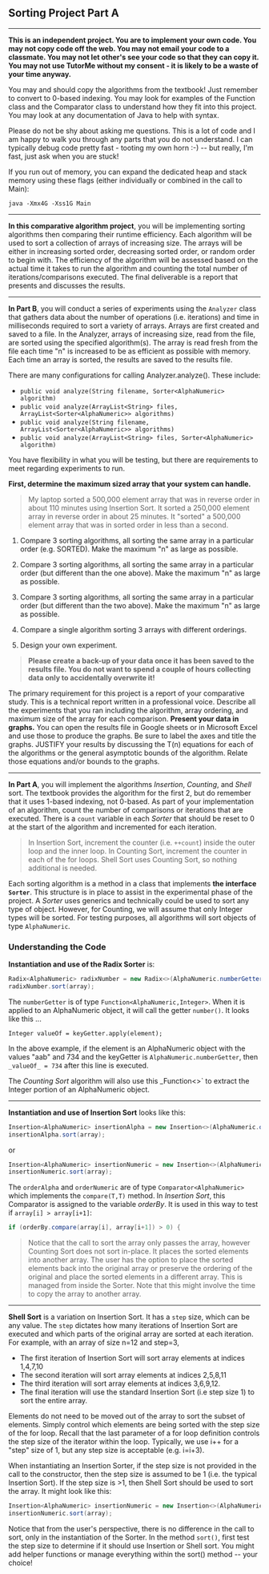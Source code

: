 ## Sorting Project Part A

<hr>

**This is an independent project. You are to implement your own code. You may not copy code off the web. You may not email your code to a classmate. You may not let other's see your code so that they can copy it. You may not use TutorMe without my consent - it is likely to be a waste of your time anyway.**

You may and should copy the algorithms from the textbook! Just remember to convert to 0-based indexing. You may look for examples of the Function class and the Comparator class to understand how they fit into this project. You may look at any documentation of Java to help with syntax.

Please do not be shy about asking me questions. This is a lot of code and I am happy to walk you through any parts that you do not understand. I can typically debug code pretty fast - tooting my own horn :-) -- but really, I'm fast, just ask when you are stuck!

If you run out of memory, you can expand the dedicated heap and stack memory using these flags (either individually or combined in the call to Main):

```
java -Xmx4G -Xss1G Main
```

<hr>

**In this comparative algorithm project**, you will be implementing sorting algorithms then comparing their runtime efficiency. Each algorithm will be used to sort a collection of arrays of increasing size. The arrays will be either in increasing sorted order, decreasing sorted order, or random order to begin with. The efficiency of the algorithm will be assessed based on the actual time it takes to run the algorithm and counting the total number of iterations/comparisons executed. The final deliverable is a report that presents and discusses the results.

<hr>

**In Part B**, you will conduct a series of experiments using the `Analyzer` class that gathers data about the number of operations (i.e. iterations) and time in milliseconds required to sort a variety of arrays. Arrays are first created and saved to a file. In the Analyzer, arrays of increasing size, read from the file, are sorted using the specified algorithm(s). The array is read fresh from the file each time "n" is increased to be as efficient as possible with memory. Each time an array is sorted, the results are saved to the results file.

There are many configurations for calling Analyzer.analyze(). These include:
- `public void analyze(String filename, Sorter<AlphaNumeric> algorithm)`
- `public void analyze(ArrayList<String> files, ArrayList<Sorter<AlphaNumeric>> algorithms)`
- `public void analyze(String filename, ArrayList<Sorter<AlphaNumeric>> algorithms)`
- `public void analyze(ArrayList<String> files, Sorter<AlphaNumeric> algorithm)`

You have flexibility in what you will be testing, but there are requirements to meet regarding experiments to run. 

**First, determine the maximum sized array that your system can handle.** 

> My laptop sorted a 500,000 element array that was in reverse order in about 110 minutes using Insertion Sort. It sorted a 250,000 element array in reverse order in about 25 minutes. It "sorted" a 500,000 element array that was in sorted order in less than a second.

1. Compare 3 sorting algorithms, all sorting the same array in a particular order (e.g. SORTED). Make the maximum "n" as large as possible.

1. Compare 3 sorting algorithms, all sorting the same array in a particular order (but different than the one above). Make the maximum "n" as large as possible.

1. Compare 3 sorting algorithms, all sorting the same array in a particular order (but different than the two above). Make the maximum "n" as large as possible.

1. Compare a single algorithm sorting 3 arrays with different orderings.

1. Design your own experiment.

> **Please create a back-up of your data once it has been saved to the results file. You do not want to spend a couple of hours collecting data only to accidentally overwrite it!**

The primary requirement for this project is a report of your comparative study. This is a technical report written in a professional voice. Describe all the experiments that you ran including the algorithm, array ordering, and maximum size of the array for each comparison. **Present your data in graphs.** You can open the results file in Google sheets or in Microsoft Excel and use those to produce the graphs. Be sure to label the axes and title the graphs. JUSTIFY your results by discussing the T(n) equations for each of the algorithms or the general asymptotic bounds of the algorithm. Relate those equations and/or bounds to the graphs.

<hr>

**In Part A**, you will implement the algorithms _Insertion_, _Counting_, and _Shell_ sort. The textbook provides the algorithm for the first 2, but do remember that it uses 1-based indexing, not 0-based. As part of your implementation of an algorithm, count the number of comparisons or iterations that are executed. There is a `count` variable in each _Sorter_ that should be reset to 0 at the start of the algorithm and incremented for each iteration. 

> In Insertion Sort, increment the counter (i.e. `++count`) inside the outer loop and the inner loop. In Counting Sort, increment the counter in each of the for loops. Shell Sort uses Counting Sort, so nothing additional is needed.

Each sorting algorithm is a method in a class that implements **the interface `Sorter`**. This structure is in place to assist in the experimental phase of the project. A _Sorter_ uses generics and technically could be used to sort any type of object. However, for Counting, we will assume that only Integer types will be sorted. For testing purposes, all algorithms will sort objects of type `AlphaNumeric`.

### Understanding the Code

**Instantiation and use of the Radix Sorter** is:

```Java
Radix<AlphaNumeric> radixNumber = new Radix<>(AlphaNumeric.numberGetter);
radixNumber.sort(array);
```

The `numberGetter` is of type `Function<AlphaNumeric,Integer>`. When it is applied to an AlphaNumeric object, it will call the getter `number()`. It looks like this ...

```
Integer valueOf = keyGetter.apply(element);
```

In the above example, if the element is an AlphaNumeric object with the values "aab" and 734 and the keyGetter is `AlphaNumeric.numberGetter`, then `_valueOf_ = 734` after this line is executed.

The _Counting Sort_ algorithm will also use this _Function<>` to extract the Integer portion of an AlphaNumeric object.

<hr>

**Instantiation and use of Insertion Sort** looks like this:

```Java
Insertion<AlphaNumeric> insertionAlpha = new Insertion<>(AlphaNumeric.orderAlpha);
insertionAlpha.sort(array);
```

or 

```Java
Insertion<AlphaNumeric> insertionNumeric = new Insertion<>(AlphaNumeric.orderNumeric);
insertionNumeric.sort(array);
```

The `orderAlpha` and `orderNumeric` are of type `Comparator<AlphaNumeric>` which implements the `compare(T,T)` method. In _Insertion Sort_, this Comparator is assigned to the variable _orderBy_. It is used in this way to test if `array[i] > array[i+1]`:

```Java
if (orderBy.compare(array[i], array[i+1]) > 0) {
```

> Notice that the call to sort the array only passes the array, however Counting Sort does not sort in-place. It places the sorted elements into another array. The user has the option to place the sorted elements back into the original array or preserve the ordering of the original and place the sorted elements in a different array. This is managed from inside the Sorter. Note that this might involve the time to copy the array to another array.

<hr>

**Shell Sort** is a variation on Insertion Sort. It has a `step` size, which can be any value. The `step` dictates how many iterations of Insertion Sort are executed and which parts of the original array are sorted at each iteration. For example, with an array of size n=12 and step=3, 

- The first iteration of Insertion Sort will sort array elements at indices 1,4,7,10
- The second iteration will sort array elements at indices 2,5,8,11
- The third iteration will sort array elements at indices 3,6,9,12.
- The final iteration will use the standard Insertion Sort (i.e step size 1) to sort the entire array.

Elements do not need to be moved out of the array to sort the subset of elements. Simply control which elements are being sorted with the step size of the for loop. Recall that the last parameter of a for loop definition controls the step size of the iterator within the loop. Typically, we use i++ for a "step" size of 1, but any step size is acceptable (e.g. i=i+3).

When instantiating an Insertion Sorter, if the step size is not provided in the call to the constructor, then the step size is assumed to be 1 (i.e. the typical Insertion Sort). If the step size is >1, then Shell Sort should be used to sort the array. It might look like this:

```Java
Insertion<AlphaNumeric> insertionNumeric = new Insertion<>(AlphaNumeric.orderNumeric,3);
insertionNumeric.sort(array);
```

Notice that from the user's perspective, there is no difference in the call to sort, only in the instantiation of the Sorter. In the method `sort()`, first test the step size to determine if it should use Insertion or Shell sort. You might add helper functions or manage everything within the sort() method -- your choice!


